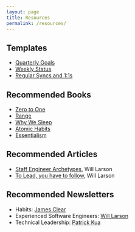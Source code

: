 ```yaml
---
layout: page
title: Resources
permalink: /resources/
---
```


## Templates

* [Quarterly Goals](https://docs.google.com/document/d/1fwLqCd1uOz_RM3tdQWyQhHACXKClQlOpPgVom8apG8Y/edit?usp=sharing)
* [Weekly Status](https://docs.google.com/document/d/1tw3tvQO4E4kUWAIzARijipnAr5vI_SDBhmv3Xm0H570/edit?usp=sharing)
* [Regular Syncs and 1:1s](https://docs.google.com/document/d/16jqtekvrpprYeNAWw7NQl1BnEYxIJ3C-mfgGV6z6iCY/edit?usp=sharing)

## Recommended Books

* [Zero to One](https://www.amazon.com/Zero-One-Notes-Startups-Future/dp/0804139296)
* [Range](https://www.amazon.com/Range-Generalists-Triumph-Specialized-World/dp/0735214484)
* [Why We Sleep](https://www.amazon.com/Why-We-Sleep-Unlocking-Dreams/dp/1501144316)
* [Atomic Habits](https://www.amazon.com/Atomic-Habits-James-Clear/dp/1847941834/ref=tmm_pap_swatch_0?_encoding=UTF8&qid=1595717720&sr=8-2)
* [Essentialism](https://www.amazon.com/Essentialism-Disciplined-Pursuit-Greg-McKeown/dp/0804137382/ref=tmm_hrd_swatch_0?_encoding=UTF8&qid=1595717694&sr=8-2)

## Recommended Articles

* [Staff Engineer Archetypes](https://lethain.com/staff-engineer-archetypes/), Will Larson
* [To Lead, you have to follow](https://lethain.com/to-lead-follow/), Will Larson

## Recommended Newsletters

* Habits: [James Clear](https://jamesclear.com/)
* Experienced Software Engineers: [Will Larson](https://lethain.com/)
* Technical Leadership: [Patrick Kua](https://www.patkua.com/)

